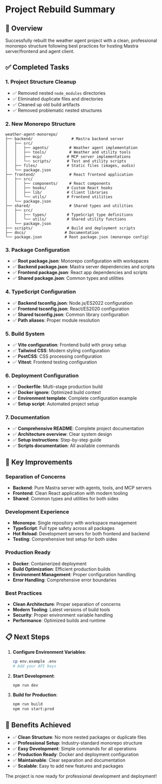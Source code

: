 # Project Rebuild Summary

## 🎯 Overview
Successfully rebuilt the weather agent project with a clean, professional monorepo structure following best practices for hosting Mastra server/frontend and agent client.

## ✅ Completed Tasks

### 1. Project Structure Cleanup
- ✅ Removed nested `node_modules` directories
- ✅ Eliminated duplicate files and directories
- ✅ Cleaned up old build artifacts
- ✅ Removed problematic nested structures

### 2. New Monorepo Structure
```
weather-agent-monorepo/
├── backend/                 # Mastra backend server
│   ├── src/
│   │   ├── agents/         # Weather agent implementation
│   │   ├── tools/          # Weather and utility tools
│   │   ├── mcp/           # MCP server implementations
│   │   └── scripts/       # Test and utility scripts
│   ├── files/             # Static files (images, audio)
│   └── package.json
├── frontend/               # React frontend application
│   ├── src/
│   │   ├── components/     # React components
│   │   ├── hooks/         # Custom React hooks
│   │   ├── lib/           # Client libraries
│   │   └── utils/         # Frontend utilities
│   └── package.json
├── shared/                 # Shared types and utilities
│   ├── src/
│   │   ├── types/         # TypeScript type definitions
│   │   └── utils/         # Shared utility functions
│   └── package.json
├── scripts/               # Build and deployment scripts
├── docs/                 # Documentation
└── package.json          # Root package.json (monorepo config)
```

### 3. Package Configuration
- ✅ **Root package.json**: Monorepo configuration with workspaces
- ✅ **Backend package.json**: Mastra server dependencies and scripts
- ✅ **Frontend package.json**: React app dependencies and scripts
- ✅ **Shared package.json**: Common types and utilities

### 4. TypeScript Configuration
- ✅ **Backend tsconfig.json**: Node.js/ES2022 configuration
- ✅ **Frontend tsconfig.json**: React/ES2020 configuration
- ✅ **Shared tsconfig.json**: Common library configuration
- ✅ **Path aliases**: Proper module resolution

### 5. Build System
- ✅ **Vite configuration**: Frontend build with proxy setup
- ✅ **Tailwind CSS**: Modern styling configuration
- ✅ **PostCSS**: CSS processing configuration
- ✅ **Vitest**: Frontend testing configuration

### 6. Deployment Configuration
- ✅ **Dockerfile**: Multi-stage production build
- ✅ **Docker ignore**: Optimized build context
- ✅ **Environment template**: Complete configuration example
- ✅ **Setup script**: Automated project setup

### 7. Documentation
- ✅ **Comprehensive README**: Complete project documentation
- ✅ **Architecture overview**: Clear system design
- ✅ **Setup instructions**: Step-by-step guide
- ✅ **Scripts documentation**: All available commands

## 🚀 Key Improvements

### Separation of Concerns
- **Backend**: Pure Mastra server with agents, tools, and MCP servers
- **Frontend**: Clean React application with modern tooling
- **Shared**: Common types and utilities for both sides

### Development Experience
- **Monorepo**: Single repository with workspace management
- **TypeScript**: Full type safety across all packages
- **Hot Reload**: Development servers for both frontend and backend
- **Testing**: Comprehensive test setup for both sides

### Production Ready
- **Docker**: Containerized deployment
- **Build Optimization**: Efficient production builds
- **Environment Management**: Proper configuration handling
- **Error Handling**: Comprehensive error boundaries

### Best Practices
- **Clean Architecture**: Proper separation of concerns
- **Modern Tooling**: Latest versions of build tools
- **Security**: Proper environment variable handling
- **Performance**: Optimized builds and runtime

## 📋 Next Steps

1. **Configure Environment Variables**:
   ```bash
   cp env.example .env
   # Add your API keys
   ```

2. **Start Development**:
   ```bash
   npm run dev
   ```

3. **Build for Production**:
   ```bash
   npm run build
   npm run start:prod
   ```

## 🎉 Benefits Achieved

- ✅ **Clean Structure**: No more nested packages or duplicate files
- ✅ **Professional Setup**: Industry-standard monorepo structure
- ✅ **Easy Development**: Simple commands for all operations
- ✅ **Production Ready**: Docker and deployment configuration
- ✅ **Maintainable**: Clear separation and documentation
- ✅ **Scalable**: Easy to add new features and packages

The project is now ready for professional development and deployment!

